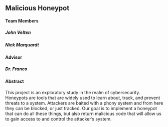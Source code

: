 ## Malicious Honeypot
#### Team Members
##### John Velten
##### Nick Marquardt
#### Advisor
##### Dr. Franco
#### Abstract
This project is an exploratory study in the realm of cybersecurity. Honeypots are tools that are widely used to learn about, track, and prevent threats to a system. Attackers are baited with a phony system and from here they can be blocked, or just tracked. Our goal is to implement a honeypot that can do all these things, but also return malicious code that will allow us to gain access to and control the attacker’s system.
